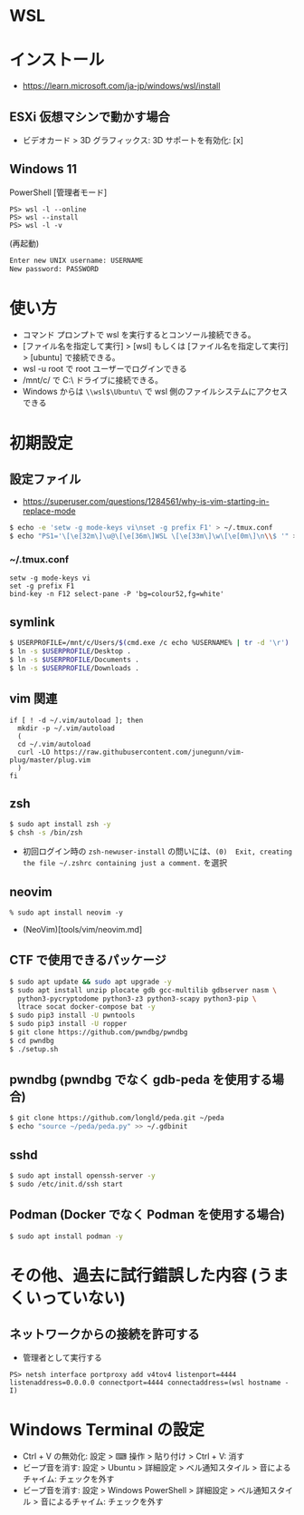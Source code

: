 # WSL
# インストール
- https://learn.microsoft.com/ja-jp/windows/wsl/install
## ESXi 仮想マシンで動かす場合
- ビデオカード > 3D グラフィックス: 3D サポートを有効化: [x]
## Windows 11
PowerShell \[管理者モード]
```pwsh
PS> wsl -l --online
PS> wsl --install
PS> wsl -l -v
```
(再起動)
```bash
Enter new UNIX username: USERNAME
New password: PASSWORD
```
# 使い方
- コマンド プロンプトで wsl を実行するとコンソール接続できる。
- [ファイル名を指定して実行] > [wsl] もしくは [ファイル名を指定して実行] > [ubuntu] で接続できる。
- wsl -u root で root ユーザーでログインできる
- /mnt/c/ で C:\ ドライブに接続できる。
- Windows からは `\\wsl$\Ubuntu\` で wsl 側のファイルシステムにアクセスできる

# 初期設定
## 設定ファイル
- https://superuser.com/questions/1284561/why-is-vim-starting-in-replace-mode

```bash
$ echo -e 'setw -g mode-keys vi\nset -g prefix F1' > ~/.tmux.conf
$ echo "PS1='\[\e[32m\]\u@\[\e[36m\]WSL \[\e[33m\]\w\[\e[0m\]\n\\$ '" >>~/.bash_profile
```
### ~/.tmux.conf
```
setw -g mode-keys vi
set -g prefix F1
bind-key -n F12 select-pane -P 'bg=colour52,fg=white'
```
## symlink
```bash
$ USERPROFILE=/mnt/c/Users/$(cmd.exe /c echo %USERNAME% | tr -d '\r')
$ ln -s $USERPROFILE/Desktop .
$ ln -s $USERPROFILE/Documents .
$ ln -s $USERPROFILE/Downloads .
```
## vim 関連
```
if [ ! -d ~/.vim/autoload ]; then
  mkdir -p ~/.vim/autoload
  (
  cd ~/.vim/autoload
  curl -LO https://raw.githubusercontent.com/junegunn/vim-plug/master/plug.vim
  )
fi
```
## zsh
```bash
$ sudo apt install zsh -y
$ chsh -s /bin/zsh
```
- 初回ログイン時の `zsh-newuser-install` の問いには、`(0)  Exit, creating the file ~/.zshrc containing just a comment.` を選択
## neovim
```
% sudo apt install neovim -y
```

- (NeoVim)[tools/vim/neovim.md]
## CTF で使用できるパッケージ
```bash
$ sudo apt update && sudo apt upgrade -y
$ sudo apt install unzip plocate gdb gcc-multilib gdbserver nasm \
  python3-pycryptodome python3-z3 python3-scapy python3-pip \
  ltrace socat docker-compose bat -y
$ sudo pip3 install -U pwntools
$ sudo pip3 install -U ropper
$ git clone https://github.com/pwndbg/pwndbg
$ cd pwndbg
$ ./setup.sh
```
## pwndbg (pwndbg でなく gdb-peda を使用する場合)
```bash
$ git clone https://github.com/longld/peda.git ~/peda
$ echo "source ~/peda/peda.py" >> ~/.gdbinit
```
## sshd
```bash
$ sudo apt install openssh-server -y
$ sudo /etc/init.d/ssh start
```
## Podman (Docker でなく Podman を使用する場合)
```bash
$ sudo apt install podman -y
```
# その他、過去に試行錯誤した内容 (うまくいっていない)
## ネットワークからの接続を許可する
- 管理者として実行する
```pwsh
PS> netsh interface portproxy add v4tov4 listenport=4444 listenaddress=0.0.0.0 connectport=4444 connectaddress=(wsl hostname -I)
```

# Windows Terminal の設定
- Ctrl + V の無効化: 設定 > ⌨ 操作 > 貼り付け > Ctrl + V: 消す
- ビープ音を消す: 設定 > Ubuntu > 詳細設定 > ベル通知スタイル > 音によるチャイム: チェックを外す
- ビープ音を消す: 設定 > Windows PowerShell > 詳細設定 > ベル通知スタイル > 音によるチャイム: チェックを外す
